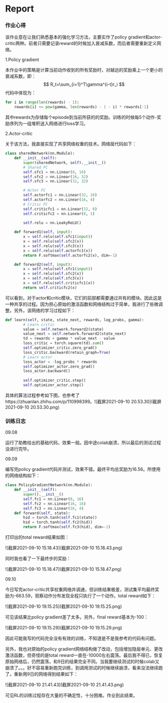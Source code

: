 # Report

### 作业心得

该作业意在让我们熟悉基本的强化学习方法，主要实作了policy gradient和actor-critic两种。前者只需要记录reward的时候加入衰减系数，而后者需要重新定义网络。

1.Policy gradient

本作业中的策略是计算当前动作收到的所有奖励时，对越远的奖励乘上一个更小的衰减系数，即：
$$
R_t=\sum_{i=1}^T\gamma^{i-t}r_i
$$
代码中体现为：

```Python
for i in range(len(rewards) - 1):
    rewards[i] += pow(gamma, len(rewards) - 1 - i) * rewards[-1]
```

其中rewards为存储每个episode到当前所获的的奖励。训练的时候每5个动作-奖励序列为一组堆积送入网络进行loss学习。

2.Actor-critic

关于该方法，我直接实现了共享网络权重的技术。网络层代码如下：

```Python
class sharedNetwork(nn.Module):
    def __init__(self):
        super(sharedNetwork, self).__init__()
        # Shared FC
        self.sfc1 = nn.Linear(8, 16)
        self.sfc2 = nn.Linear(16, 32)
        self.sfc3 = nn.Linear(32, 32)

        # Actor FC
        self.actorfc1 = nn.Linear(32, 16)
        self.actorfc2 = nn.Linear(16, 4)
        # Critic FC
        self.criticfc1 = nn.Linear(32, 8)
        self.criticfc2 = nn.Linear(8, 1)

        self.relu = nn.LeakyReLU()
    
    def forward1(self, input):
        x = self.relu(self.sfc1(input))
        x = self.relu(self.sfc2(x))
        x = self.relu(self.sfc3(x))
        x = self.relu(self.actorfc1(x))
        return F.softmax(self.actorfc2(x), dim=-1)

    def forward2(self, input):
        x = self.relu(self.sfc1(input))
        x = self.relu(self.sfc2(x))
        x = self.relu(self.sfc3(x))
        x = self.relu(self.criticfc1(x))
        return self.criticfc2(x)
```

可以看到，对于actor和critic模块，它们的前部都需要通过共有的模块。因此这是一种共享的过程。因为担心原始的激活函数和网络结构过于简单，我进行了些微调整。另外，该网络的学习过程如下：

```Python
def learn(self, state, state_next, rewards, log_probs, gamma):
        # Learn critic
        value = self.network.forward2(state)
        value_next = self.network.forward2(state_next)
        td = rewards + gamma * value_next - value
        loss_critic = torch.square(td).sum()
        self.optimizer_critic.zero_grad()
        loss_critic.backward(retain_graph=True)
        # Learn actor
        loss_actor = -log_probs * rewards
        self.optimizer_actor.zero_grad()
        loss_actor.backward()
        
        self.optimizer_critic.step()
        self.optimizer_actor.step()
```

具体的算法过程参考如下图，也参考了https://zhuanlan.zhihu.com/p/110998399。![截屏2021-09-10 20.53.30](截屏2021-09-10 20.53.30.png)

### 训练日志

09.08

运行了助教给出的基础代码，效果一般。因中途colab崩溃，所以最后的测试过程没进行完毕。

09.09

编写完policy gradient代码并测试，效果不错。最终平均总奖励为16.56。所使用的网络结构如下：

```Python
class PolicyGradientNetwork(nn.Module):
    def __init__(self):
        super().__init__()
        self.fc1 = nn.Linear(8, 16)
        self.fc2 = nn.Linear(16, 16)
        self.fc3 = nn.Linear(16, 4)
    def forward(self, state):
        hid = torch.tanh(self.fc1(state))
        hid = torch.tanh(self.fc2(hid))
        return F.softmax(self.fc3(hid), dim=-1)
```

打印出的total reward结果如图：

![截屏2021-09-10 15.18.43](截屏2021-09-10 15.18.43.png)

同时我也看了一下最终步的奖励：

![截屏2021-09-10 15.18.47](截屏2021-09-10 15.18.47.png)

09.10

今日写完actor-critic共享权重网络并调通，但训练结果极差，测试集平均最终奖励为-663.59，观察动作分布发现全程只执行了一个动作。total reward如下：

![截屏2021-09-10 19.15.25](截屏2021-09-10 19.15.25.png)

可见该结果比policy gradient差了太多。另外，final reward基本为-100：

![截屏2021-09-10 19.15.29](截屏2021-09-10 19.15.29.png)

因此可能我写的代码完全没有有效的训练，不知道是不是我参考的代码有问题。

另外，我也对原始的policy gradient网络结构做了改动，包括增加隐层单元、更改激活函数，但奇怪的是total reward一直在-10000左右震荡。最后我不得已，恢复原始网络后，仍然震荡，和9日的结果完全不同。当我要继续测试的时候colab又崩溃了。。。好不容易重新跑完训练，到调用测试的时候继续崩溃，看来没法继续跑了。重新用9日的网络得到结果如下：

![截屏2021-09-10 21.41.43](截屏2021-09-10 21.41.43.png)

可见RL的训练过程存在大量的不确定性，十分困难。作业到此结束。